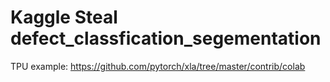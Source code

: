 # Kaggle Steal defect_classfication_segementation 

TPU example:
https://github.com/pytorch/xla/tree/master/contrib/colab
